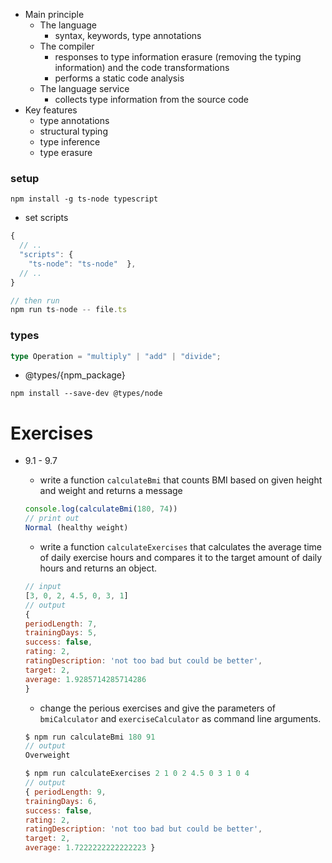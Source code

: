 - Main principle
  - The language
    - syntax, keywords, type annotations
  - The compiler
    - responses to type information erasure (removing the typing information) and the code transformations
    - performs a static code analysis
  - The language service
    - collects type information from the source code
- Key features
  - type annotations
  - structural typing
  - type inference
  - type erasure

### setup

```
npm install -g ts-node typescript
```

- set scripts

```js
{
  // ..
  "scripts": {
    "ts-node": "ts-node"  },
  // ..
}

// then run
npm run ts-node -- file.ts
```

### types

```ts
type Operation = "multiply" | "add" | "divide";
```

- @types/{npm_package}

```
npm install --save-dev @types/node
```

# Exercises

- 9.1 - 9.7

  - write a function `calculateBmi` that counts BMI based on given height and weight and returns a message

  ```js
  console.log(calculateBmi(180, 74))
  // print out
  Normal (healthy weight)
  ```

  - write a function `calculateExercises` that calculates the average time of daily exercise hours and compares it to the target amount of daily hours and returns an object.

  ```js
  // input
  [3, 0, 2, 4.5, 0, 3, 1]
  // output
  {
  periodLength: 7,
  trainingDays: 5,
  success: false,
  rating: 2,
  ratingDescription: 'not too bad but could be better',
  target: 2,
  average: 1.9285714285714286
  }
  ```

  - change the perious exercises and give the parameters of `bmiCalculator` and `exerciseCalculator` as command line arguments.

  ```js
  $ npm run calculateBmi 180 91
  // output
  Overweight

  $ npm run calculateExercises 2 1 0 2 4.5 0 3 1 0 4
  // output
  { periodLength: 9,
  trainingDays: 6,
  success: false,
  rating: 2,
  ratingDescription: 'not too bad but could be better',
  target: 2,
  average: 1.7222222222222223 }
  ```
